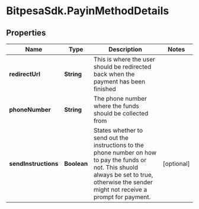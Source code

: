# BitpesaSdk.PayinMethodDetails

## Properties
Name | Type | Description | Notes
------------ | ------------- | ------------- | -------------
**redirectUrl** | **String** | This is where the user should be redirected back when the payment has been finished | 
**phoneNumber** | **String** | The phone number where the funds should be collected from | 
**sendInstructions** | **Boolean** | States whether to send out the instructions to the phone number on how to pay the funds or not. This shuold always be set to true, otherwise the sender might not receive a prompt for payment. | [optional] 


